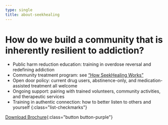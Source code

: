 ```yaml
---
type: single
title: about-seekhealing
---
```


# How do we build a community that is inherently <span class="emphasized-header">resilient</span> to addiction?

- <span class="bold">Public harm reduction education</span>: training in overdose reversal and redefining addiction
- <span class="bold">Community treatment program</span>: see <a href="/heal">“How SeekHealing Works”</a>
- <span class="bold">Open door policy</span>: current drug users, abstinence-only, and medication-assisted treatment all welcome
- <span class="bold">Ongoing support</span>: pairing with trained volunteers, community activities, and therapeutic services
- <span class="bold">Training in authentic connection</span>: how to better listen to others and yourself
{:class="list-checkmarks"}

[Download Brochure](/downloads/About-SeekHealing_Oct2018.pdf){:class="button button-purple"}